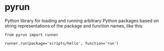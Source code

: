 pyrun
=====

Python library for loading and running arbitrary Python packages based on string representations of the package and function names, like this:

```
from pyrun import runner

runner.run(package='scripts/hello', function='run')

```
